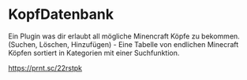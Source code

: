 # KopfDatenbank
Ein Plugin was dir erlaubt all mögliche Minencraft Köpfe zu bekommen. (Suchen, Löschen, Hinzufügen) - Eine Tabelle von endlichen Minecraft Köpfen sortiert in Kategorien mit einer Suchfunktion.

https://prnt.sc/22rstpk
